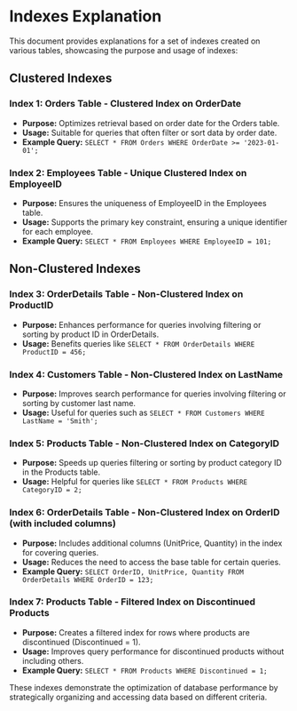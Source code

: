 # Indexes Explanation

This document provides explanations for a set of indexes created on various tables, showcasing the purpose and usage of indexes:

## Clustered Indexes

### Index 1: Orders Table - Clustered Index on OrderDate
- **Purpose:** Optimizes retrieval based on order date for the Orders table.
- **Usage:** Suitable for queries that often filter or sort data by order date.
- **Example Query:** `SELECT * FROM Orders WHERE OrderDate >= '2023-01-01';`

### Index 2: Employees Table - Unique Clustered Index on EmployeeID
- **Purpose:** Ensures the uniqueness of EmployeeID in the Employees table.
- **Usage:** Supports the primary key constraint, ensuring a unique identifier for each employee.
- **Example Query:** `SELECT * FROM Employees WHERE EmployeeID = 101;`

## Non-Clustered Indexes

### Index 3: OrderDetails Table - Non-Clustered Index on ProductID
- **Purpose:** Enhances performance for queries involving filtering or sorting by product ID in OrderDetails.
- **Usage:** Benefits queries like `SELECT * FROM OrderDetails WHERE ProductID = 456;`

### Index 4: Customers Table - Non-Clustered Index on LastName
- **Purpose:** Improves search performance for queries involving filtering or sorting by customer last name.
- **Usage:** Useful for queries such as `SELECT * FROM Customers WHERE LastName = 'Smith';`

### Index 5: Products Table - Non-Clustered Index on CategoryID
- **Purpose:** Speeds up queries filtering or sorting by product category ID in the Products table.
- **Usage:** Helpful for queries like `SELECT * FROM Products WHERE CategoryID = 2;`

### Index 6: OrderDetails Table - Non-Clustered Index on OrderID (with included columns)
- **Purpose:** Includes additional columns (UnitPrice, Quantity) in the index for covering queries.
- **Usage:** Reduces the need to access the base table for certain queries.
- **Example Query:** `SELECT OrderID, UnitPrice, Quantity FROM OrderDetails WHERE OrderID = 123;`

### Index 7: Products Table - Filtered Index on Discontinued Products
- **Purpose:** Creates a filtered index for rows where products are discontinued (Discontinued = 1).
- **Usage:** Improves query performance for discontinued products without including others.
- **Example Query:** `SELECT * FROM Products WHERE Discontinued = 1;`

These indexes demonstrate the optimization of database performance by strategically organizing and accessing data based on different criteria.
